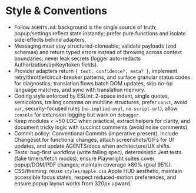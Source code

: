 # Style & Conventions
- Follow `AGENTS.md`: background is the single source of truth; popup/settings reflect state instantly; prefer pure functions and isolate side-effects behind adapters.
- Messaging must stay structured-cloneable; validate payloads (zod schemas) and return typed errors instead of throwing across context boundaries; never leak secrets (logger auto-redacts Authorization/apiKey/token fields).
- Provider adapters return `{ text, confidence?, meta? }`, implement retry/throttle/circuit-breaker patterns, and surface granular status codes for diagnostics; translation flows batch DOM updates, skip no-op language matches, and sync with translation memory.
- Coding style enforced by ESLint: 2-space indent, single quotes, semicolons, trailing commas on multiline structures, prefer `const`, avoid `var`, security-focused rules (`no-implied-eval`, `no-script-url`), allow `console` for extension logging but warn on `debugger`.
- Keep modules < ~50 LOC when practical, extract helpers for clarity, and document tricky logic with succinct comments (avoid noise comments).
- Commit policy: Conventional Commits (imperative present), include Changeset for functional changes, attach screenshots/GIFs for UI updates, and update AGENTS/docs when architecture/UX shifts.
- Tests: bug-first workflow (write failing spec), deterministic Jest tests (fake timers/fetch mocks), ensure Playwright suites cover popup/DOM/PDF changes; maintain coverage ≥80% (goal 95%).
- CSS/theming: reuse `styles/apple.css` Apple HUD aesthetic, maintain accessible focus states, respect reduced-motion preferences, and ensure popup layout works from 320px upward.
